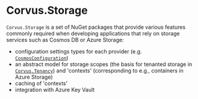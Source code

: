 # Corvus.Storage

`Corvus.Storage` is a set of NuGet packages that provide various features commonly required when developing applications that rely on storage services such as Cosmos DB or Azure Storage:

* configuration settings types for each provider (e.g. [`CosmosConfiguration`](xref:Corvus.Storage.Azure.Cosmos.CosmosConfiguration))
* an abstract model for storage scopes (the basis for tenanted storage in [`Corvus.Tenancy`](https://github.com/corvus-dotnet/Corvus.Tenancy/)) and 'contexts' (corresponding to e.g., containers in Azure Storage)
* caching of 'contexts'
* integration with Azure Key Vault
